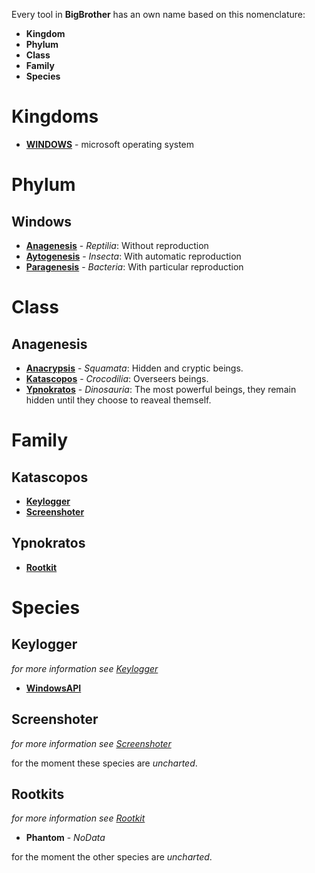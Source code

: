 Every tool in **BigBrother** has an own name based on this nomenclature:
* **Kingdom**
* **Phylum**
* **Class**
* **Family**
* **Species**

# Kingdoms
* [**WINDOWS**](#windows) - microsoft operating system

# Phylum
## Windows
* [**Anagenesis**](#anagenesis) - *Reptilia*: Without reproduction
* [**Aytogenesis**](#aytogenesis) - *Insecta*: With automatic reproduction
* [**Paragenesis**](#paragenesis) - *Bacteria*: With particular reproduction

# Class
## Anagenesis
* [**Anacrypsis**](#anacrypsis) - *Squamata*: Hidden and cryptic beings.
* [**Katascopos**](#katascopos) - *Crocodilia*: Overseers beings. 
* [**Ypnokratos**](#ypnokratos) - *Dinosauria*: The most powerful beings, they remain hidden until they choose to reaveal themself.

# Family
## Katascopos
* [**Keylogger**](#keylogger)
* [**Screenshoter**](#screenshoter)

## Ypnokratos
* [**Rootkit**](#rootkit)

# Species
## Keylogger
*for more information see [Keylogger](windows/anagenesis/katascopos/keylogger/keylogger.md)*
* [**WindowsAPI**](https://gitlab.com/PhantomGhosts/Windows_api-Keylogger)

## Screenshoter
*for more information see [Screenshoter](windows/anagenesis/katascopos/screenshoter/screenshoter.md)*

for the moment these species are *uncharted*.

## Rootkits
*for more information see [Rootkit](windows/anagenesis/ypnokratos/rootkit/rootkit.md)*
* **Phantom** - *NoData*

for the moment the other species are *uncharted*.
